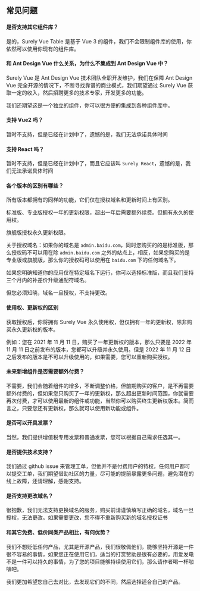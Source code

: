 ## 常见问题

#### 是否支持其它组件库？

是的，Surely Vue Table 是基于 Vue 3 的组件，我们不会限制组件库的使用，你依然可以使用你现有的组件库。

#### 和 Ant Design Vue 什么关系，为什么不集成到 Ant Design Vue 中？

Surely Vue 是 Ant Design Vue 技术团队全职开发维护，我们在保障 Ant Design Vue 完全开源的情况下，不断寻找靠谱的商业模式，我们期望通过 Surely Vue 获取一定的收入，然后招聘更多的技术专家，开发更多的功能。

我们还期望这是一个独立的组件，你可以很方便的集成到各种组件库中。

#### 支持 Vue2 吗？

暂时不支持，但是已经在计划中了，遗憾的是，我们无法承诺具体时间

#### 支持 React 吗？

暂时不支持，但是已经在计划中了，而且它应该叫 `Surely React`，遗憾的是，我们无法承诺具体时间

#### 各个版本的区别有哪些？

所有版本都拥有的同样的功能，它们仅在授权域名和更新时间上有区别。

标准版、专业版授权一年的更新权限，超出一年后需要额外续费。但拥有永久的使用权。

旗舰版授权永久更新权限。

关于授权域名：如果你的域名是 `admin.baidu.com`，同时您购买的的是标准版，那么授权码不可以用在除 `admin.baidu.com` 之外的站点上，相反，如果您购买的是专业版或旗舰版，那么你的授权码可以使用在 `baidu.com` 下的任何域名下。

如果您明确知道你的应用仅在特定域名下运行，你可以选择标准版，而且我们支持三个月内的补差价升级通配符域名。

但您必须知晓，域名一旦授权，不支持更改。

#### 使用权、更新权的区别

获取授权后，你将拥有 Surely Vue 永久使用权，但仅拥有一年的更新权，除非购买永久更新权的版本。

例如：您在 2021 年 11 月 11 日，购买了一年更新权的版本，那么只要是 2022 年 11 月 11 日之前发布的版本，您都可以升级并永久使用。但是 2022 年 11 月 12 日之后发布的版本是不可以升级使用的，如果需要，您可以重新购买授权。

#### 未来新增组件是否需要额外付费？

不需要，我们会随着组件的增多，不断调整价格，但前期购买的客户，是不再需要额外付费的，但如果您只购买了一年的更新权，那么超出更新时间范围，你就需要再次付费，才可以使用最新的组件或功能，当然你可以购买终生更新权版本。简而言之，只要您还有更新权，那么就可以使用新功能或组件。

#### 是否可以开具发票？

当然，我们提供增值税专用发票和普通发票，您可以根据自己需求任选其一。

#### 是否提供技术支持？

我们通过 github issue 来管理工单，但他并不是付费用户的特权，任何用户都可以提交工单，我们期望借助社区的力量，尽可能的提前暴露更多问题，避免潜在的线上故障，还请理解，感谢支持。

#### 是否支持更改域名？

很抱歉，我们无法支持更换域名的服务，购买前请谨慎填写正确的域名，域名一旦授权，无法更改。如果需要更改，您不得不重新购买新的域名授权证书

#### 和其它免费、低价同类产品相比，有何优势？

我们不想贬低任何产品，尤其是开源产品，我们很敬佩他们，能够坚持开源是一件很不容易的事情，如果您正在使用它们，适当的打赏赞助是很有必要的，用爱发电不是一件可以持久的事情，为了您的项目能够持续使用它们，那么请作者喝一杯咖啡吧。

我们更加希望您自己去对比，去发现它们的不同，然后选择适合自己的产品。

